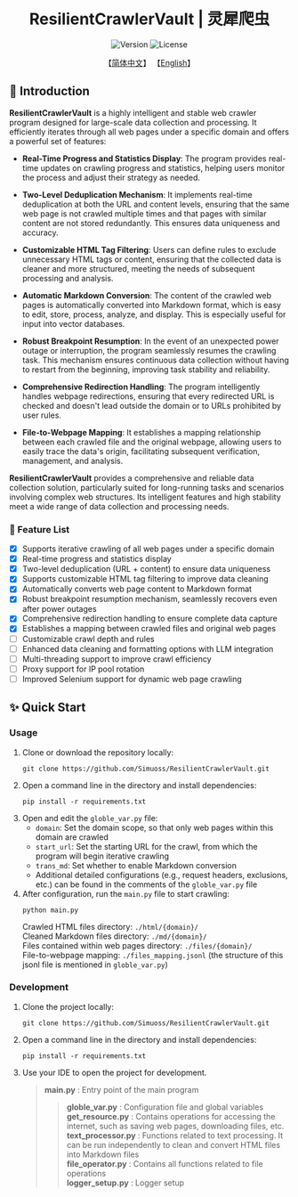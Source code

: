 
<div align="center">
    <h1> ResilientCrawlerVault | 灵犀爬虫 </h1>
</div>

<div align="center">  
    <img src="https://img.shields.io/badge/Version-1.1.3-blue.svg" alt="Version">
    <img src="https://img.shields.io/badge/License-Apache%202.0-blue.svg" alt="License">

【[简体中文](../README.md)】         【[English](./readme_en.md)】  
</div>  

## 📖 Introduction

**ResilientCrawlerVault** is a highly intelligent and stable web crawler program designed for large-scale data collection and processing. It efficiently iterates through all web pages under a specific domain and offers a powerful set of features:

- **Real-Time Progress and Statistics Display**: The program provides real-time updates on crawling progress and statistics, helping users monitor the process and adjust their strategy as needed.

- **Two-Level Deduplication Mechanism**: It implements real-time deduplication at both the URL and content levels, ensuring that the same web page is not crawled multiple times and that pages with similar content are not stored redundantly. This ensures data uniqueness and accuracy.

- **Customizable HTML Tag Filtering**: Users can define rules to exclude unnecessary HTML tags or content, ensuring that the collected data is cleaner and more structured, meeting the needs of subsequent processing and analysis.

- **Automatic Markdown Conversion**: The content of the crawled web pages is automatically converted into Markdown format, which is easy to edit, store, process, analyze, and display. This is especially useful for input into vector databases.

- **Robust Breakpoint Resumption**: In the event of an unexpected power outage or interruption, the program seamlessly resumes the crawling task. This mechanism ensures continuous data collection without having to restart from the beginning, improving task stability and reliability.

- **Comprehensive Redirection Handling**: The program intelligently handles webpage redirections, ensuring that every redirected URL is checked and doesn't lead outside the domain or to URLs prohibited by user rules.

- **File-to-Webpage Mapping**: It establishes a mapping relationship between each crawled file and the original webpage, allowing users to easily trace the data's origin, facilitating subsequent verification, management, and analysis.

**ResilientCrawlerVault** provides a comprehensive and reliable data collection solution, particularly suited for long-running tasks and scenarios involving complex web structures. Its intelligent features and high stability meet a wide range of data collection and processing needs.

### 🧰 Feature List

- [x] Supports iterative crawling of all web pages under a specific domain
- [x] Real-time progress and statistics display
- [x] Two-level deduplication (URL + content) to ensure data uniqueness
- [x] Supports customizable HTML tag filtering to improve data cleaning
- [x] Automatically converts web page content to Markdown format
- [x] Robust breakpoint resumption mechanism, seamlessly recovers even after power outages
- [x] Comprehensive redirection handling to ensure complete data capture
- [x] Establishes a mapping between crawled files and original web pages
- [ ] Customizable crawl depth and rules
- [ ] Enhanced data cleaning and formatting options with LLM integration
- [ ] Multi-threading support to improve crawl efficiency
- [ ] Proxy support for IP pool rotation
- [ ] Improved Selenium support for dynamic web page crawling

## ✨ Quick Start

### Usage
1. Clone or download the repository locally:
    ```shell
    git clone https://github.com/Simuoss/ResilientCrawlerVault.git
    ```
2. Open a command line in the directory and install dependencies:
    ```shell
    pip install -r requirements.txt
    ```
3. Open and edit the `globle_var.py` file:
    - `domain`: Set the domain scope, so that only web pages within this domain are crawled
    - `start_url`: Set the starting URL for the crawl, from which the program will begin iterative crawling
    - `trans_md`: Set whether to enable Markdown conversion
    - Additional detailed configurations (e.g., request headers, exclusions, etc.) can be found in the comments of the `globle_var.py` file
4. After configuration, run the `main.py` file to start crawling:
    ```shell
    python main.py
    ```
    Crawled HTML files directory: `./html/{domain}/`  
    Cleaned Markdown files directory: `./md/{domain}/`  
    Files contained within web pages directory: `./files/{domain}/`  
    File-to-webpage mapping: `./files_mapping.jsonl` (the structure of this jsonl file is mentioned in `globle_var.py`)

### Development
1. Clone the project locally:
    ```shell
    git clone https://github.com/Simuoss/ResilientCrawlerVault.git
    ```
2. Open a command line in the directory and install dependencies:
    ```shell
    pip install -r requirements.txt
    ```
3. Use your IDE to open the project for development.
    > **main.py** : Entry point of the main program  
    >> **globle_var.py** : Configuration file and global variables  
    >> **get_resource.py** : Contains operations for accessing the internet, such as saving web pages, downloading files, etc.  
    >> **text_processor.py** : Functions related to text processing. It can be run independently to clean and convert HTML files into Markdown files  
    >> **file_operator.py** : Contains all functions related to file operations  
    >> **logger_setup.py** : Logger setup  

